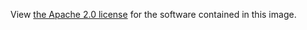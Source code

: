 View [the Apache 2.0
license](https://github.com/fsharp/fsharp/blob/master/LICENSE) for the software
contained in this image.
